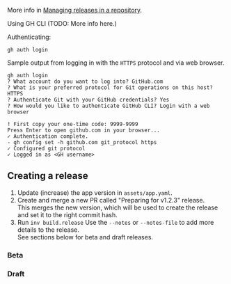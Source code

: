 More info in [Managing releases in a repository](https://docs.github.com/en/repositories/releasing-projects-on-github/managing-releases-in-a-repository).

Using GH CLI (TODO: More info here.)

Authenticating:
```
gh auth login
```

Sample output from logging in with the `HTTPS` protocol and via web browser.
```
gh auth login
? What account do you want to log into? GitHub.com
? What is your preferred protocol for Git operations on this host? HTTPS
? Authenticate Git with your GitHub credentials? Yes
? How would you like to authenticate GitHub CLI? Login with a web browser

! First copy your one-time code: 9999-9999
Press Enter to open github.com in your browser... 
✓ Authentication complete.
- gh config set -h github.com git_protocol https
✓ Configured git protocol
✓ Logged in as <GH username>
```

## Creating a release

1. Update (increase) the app version in `assets/app.yaml`.
2. Create and merge a new PR called "Preparing for v1.2.3" release.  
   This merges the new version, which will be used to create the release and set it to the right
   commit hash.
3. Run `inv build.release`
   Use the `--notes` or `--notes-file` to add more details to the release.  
   See sections below for beta and draft releases.

### Beta

### Draft
